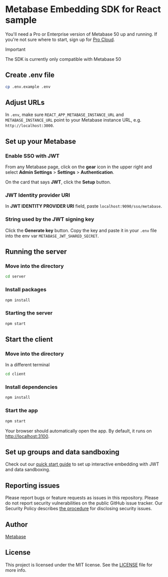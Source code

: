 # Metabase Embedding SDK for React sample

You'll need a Pro or Enterprise version of Metabase 50 up and running. If you're not sure where to start, sign up for [Pro Cloud](https://www.metabase.com/pricing).

> [!IMPORTANT]  
> The SDK is currently only compatible with Metabase 50

## Create .env file
```sh
cp .env.example .env
```

## Adjust URLs
In `.env`, make sure `REACT_APP_METABASE_INSTANCE_URL` and `METABASE_INSTANCE_URL` point to your Metabase instance URL, e.g. `http://localhost:3000`.

## Set up your Metabase

### Enable SSO with JWT

From any Metabase page, click on the **gear** icon in the upper right and select **Admin Settings** > **Settings** > **Authentication**.

On the card that says **JWT**, click the **Setup** button.

### JWT Identity provider URI

In **JWT IDENTITY PROVIDER URI** field, paste  `localhost:9090/sso/metabase`.

### String used by the JWT signing key

Click the **Generate key** button. Copy the key and paste it in your `.env` file into the env var `METABASE_JWT_SHARED_SECRET`. 

## Running the server

### Move into the directory

```sh
cd server
```

### Install packages

```sh
npm install
```

### Starting the server

```sh
npm start
```

## Start the client

### Move into the directory

In a different terminal
```sh
cd client
```
### Install dependencies

```sh
npm install
```

### Start the app

```sh
npm start
```
Your browser should automatically open the app. By default, it runs on [http://localhost:3100](localhost:3100).

## Set up groups and data sandboxing

Check out our [quick start guide](https://www.metabase.com/learn/customer-facing-analytics/interactive-embedding-quick-start) to set up interactive embedding with JWT and data sandboxing.

## Reporting issues

Please report bugs or feature requests as issues in this repository. Please do not report security vulnerabilities on the public GitHub issue tracker. Our Security Policy describes [the procedure](https://github.com/metabase/metabase/security#reporting-a-vulnerability) for disclosing security issues.

## Author

[Metabase](https://metabase.com)

## License

This project is licensed under the MIT license. See the [LICENSE](./LICENSE) file for more info.
